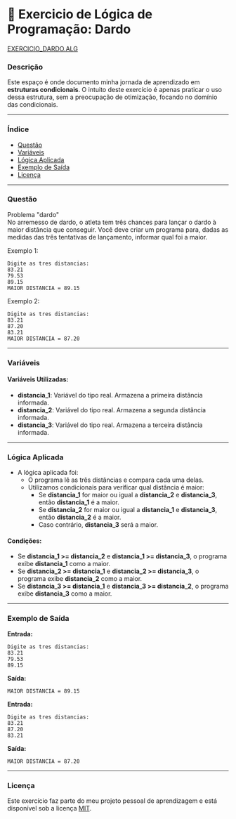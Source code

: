 
# 🚀 Exercicio de Lógica de Programação: Dardo

<a href="/logica-de-programação/VisualG_Portugol/Estrutura_Condicional/Exercicios/exercicio_dardo/exercicio_dardo.alg">EXERCICIO_DARDO.ALG</a>

### Descrição

Este espaço é onde documento minha jornada de aprendizado em **estruturas condicionais**. O intuito deste exercício é apenas praticar o uso dessa estrutura, sem a preocupação de otimização, focando no domínio das condicionais.

---

### Índice

- [Questão](#questão)
- [Variáveis](#variáveis)
- [Lógica Aplicada](#lógica-aplicada)
- [Exemplo de Saída](#exemplo-de-saída)
- [Licença](#licença)

---

### Questão

Problema "dardo"  
No arremesso de dardo, o atleta tem três chances para lançar o dardo à maior distância que conseguir. Você deve criar um programa para, dadas as medidas das três tentativas de lançamento, informar qual foi a maior.

Exemplo 1:
```
Digite as tres distancias:  
83.21  
79.53  
89.15  
MAIOR DISTANCIA = 89.15
```

Exemplo 2:
```
Digite as tres distancias:  
83.21  
87.20  
83.21  
MAIOR DISTANCIA = 87.20
```

---

### Variáveis

#### Variáveis Utilizadas:

- **distancia_1**: Variável do tipo real. Armazena a primeira distância informada.
- **distancia_2**: Variável do tipo real. Armazena a segunda distância informada.
- **distancia_3**: Variável do tipo real. Armazena a terceira distância informada.

---

### Lógica Aplicada

- A lógica aplicada foi:
  - O programa lê as três distâncias e compara cada uma delas.
  - Utilizamos condicionais para verificar qual distância é maior:
    - Se **distancia_1** for maior ou igual a **distancia_2** e **distancia_3**, então **distancia_1** é a maior.
    - Se **distancia_2** for maior ou igual a **distancia_1** e **distancia_3**, então **distancia_2** é a maior.
    - Caso contrário, **distancia_3** será a maior.

#### Condições:

- Se **distancia_1 >= distancia_2** e **distancia_1 >= distancia_3**, o programa exibe **distancia_1** como a maior.
- Se **distancia_2 >= distancia_1** e **distancia_2 >= distancia_3**, o programa exibe **distancia_2** como a maior.
- Se **distancia_3 >= distancia_1** e **distancia_3 >= distancia_2**, o programa exibe **distancia_3** como a maior.

---

### Exemplo de Saída

**Entrada:**
```
Digite as tres distancias:  
83.21  
79.53  
89.15
```

**Saída:**
```
MAIOR DISTANCIA = 89.15
```

**Entrada:**
```
Digite as tres distancias:  
83.21  
87.20  
83.21
```

**Saída:**
```
MAIOR DISTANCIA = 87.20
```

---

### Licença

Este exercício faz parte do meu projeto pessoal de aprendizagem e está disponível sob a licença [MIT](LICENSE).
